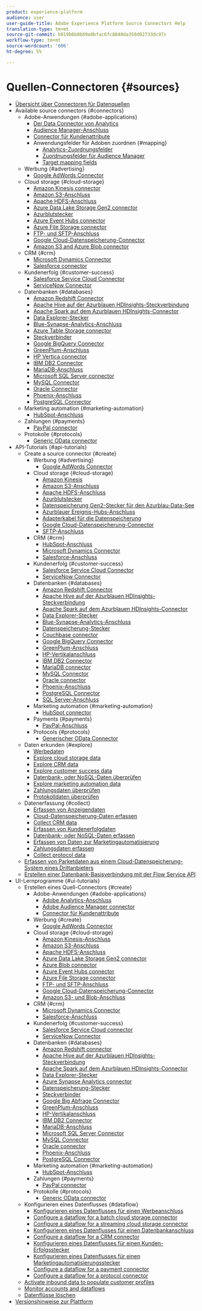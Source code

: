```yaml
---
product: experience-platform
audience: user
user-guide-title: Adobe Experience Platform Source Connectors Help
translation-type: tm+mt
source-git-commit: b019b6b8b69e0bfac6fc8840da350d92733dc97c
workflow-type: tm+mt
source-wordcount: '606'
ht-degree: 5%

---
```



# Quellen-Connectoren {#sources}

- [Übersicht über Connectoren für Datenquellen](home.md)
- Available source connectors {#connectors}
   - Adobe-Anwendungen {#adobe-applications}
      - [Der Data Connector von Analytics](connectors/adobe-applications/analytics.md)
      - [Audience Manager-Anschluss](connectors/adobe-applications/audience-manager.md)
      - [Connector für Kundenattribute](connectors/adobe-applications/customer-attributes.md)
      - Anwendungsfelder für Adoben zuordnen {#mapping}
         - [Analytics-Zuordnungsfelder](connectors/adobe-applications/mapping/analytics.md)
         - [Zuordnungsfelder für Audience Manager](connectors/adobe-applications/mapping/audience-manager.md)
         - [Target mapping fields](connectors/adobe-applications/mapping/target.md)
   - Werbung {#advertising}
      - [Google AdWords Connector](connectors/advertising/ads.md)
   - Cloud storage {#cloud-storage}
      - [Amazon Kinesis connector](connectors/cloud-storage/kinesis.md)
      - [Amazon S3-Anschluss](connectors/cloud-storage/s3.md)
      - [Apache HDFS-Anschluss](connectors/cloud-storage/hdfs.md)
      - [Azure Data Lake Storage Gen2 connector](connectors/cloud-storage/adls-gen2.md)
      - [Azurblutstecker](connectors/cloud-storage/blob.md)
      - [Azure Event Hubs connector](connectors/cloud-storage/eventhub.md)
      - [Azure File Storage connector](connectors/cloud-storage/azure-file-storage.md)
      - [FTP- und SFTP-Anschluss](connectors/cloud-storage/ftp-sftp.md)
      - [Google Cloud-Datenspeicherung-Connector](connectors/cloud-storage/google-cloud-storage.md)
      - [Amazon S3 and Azure Blob connector](connectors/cloud-storage/blob-s3.md)
   - CRM {#crm}
      - [Microsoft Dynamics Connector](connectors/crm/ms-dynamics.md)
      - [Salesforce connector](connectors/crm/salesforce.md)
   - Kundenerfolg {#customer-success}
      - [Salesforce Service Cloud Connector](connectors/customer-success/salesforce-service-cloud.md)
      - [ServiceNow Connector](connectors/customer-success/servicenow.md)
   - Datenbanken {#databases}
      - [Amazon Redshift Connector](connectors/databases/redshift.md)
      - [Apache Hive auf der Azurblauen HDInsights-Steckverbindung](connectors/databases/hive.md)
      - [Apache Spark auf dem Azurblauen HDInsights-Connector](connectors/databases/spark.md)
      - [Data Explorer-Stecker](connectors/databases/data-explorer.md)
      - [Blue-Synapse-Analytics-Anschluss](connectors/databases/synapse-analytics.md)
      - [Azure Table Storage connector](connectors/databases/ats.md)
      - [Steckverbinder](connectors/databases/couchbase.md)
      - [Google BigQuery Connector](connectors/databases/bigquery.md)
      - [GreenPlum-Anschluss](connectors/databases/greenplum.md)
      - [HP Vertica connector](connectors/databases/hp-vertica.md)
      - [IBM DB2 Connector](connectors/databases/ibm-db2.md)
      - [MariaDB-Anschluss](connectors/databases/mariadb.md)
      - [Microsoft SQL Server connector](connectors/databases/sql-server.md)
      - [MySQL Connector](connectors/databases/mysql.md)
      - [Oracle Connector](connectors/databases/oracle.md)
      - [Phoenix-Anschluss](connectors/databases/phoenix.md)
      - [PostgreSQL Connector](connectors/databases/postgres.md)
   - Marketing automation {#marketing-automation}
      - [HubSpot-Anschluss](connectors/marketing-automation/hubspot.md)
   - Zahlungen {#payments}
      - [PayPal connector](connectors/payments/paypal.md)
   - Protokolle {#protocols}
      - [Generic OData connector](connectors/protocols/odata.md)
- API-Tutorials {#api-tutorials}
   - Create a source connector {#create}
      - Werbung {#advertising}
         - [Google AdWords Connector](tutorials/api/create/advertising/ads.md)
      - Cloud storage {#cloud-storage}
         - [Amazon Kinesis](tutorials/api/create/cloud-storage/kinesis.md)
         - [Amazon S3-Anschluss](tutorials/api/create/cloud-storage/s3.md)
         - [Apache HDFS-Anschluss](tutorials/api/create/cloud-storage/hdfs.md)
         - [Azurblutstecker](tutorials/api/create/cloud-storage/blob.md)
         - [Datenspeicherung Gen2-Stecker für den Azurblau-Data-See](tutorials/api/create/cloud-storage/adls-gen2.md)
         - [Azurblauer Ereignis-Hubs-Anschluss](tutorials/api/create/cloud-storage/eventhub.md)
         - [Adapterkabel für die Datenspeicherung](tutorials/api/create/cloud-storage/azure-file-storage.md)
         - [Google Cloud-Datenspeicherung-Connector](tutorials/api/create/cloud-storage/google.md)
         - [SFTP-Anschluss](tutorials/api/create/cloud-storage/sftp.md)
      - CRM {#crm}
         - [HubSpot-Anschluss](tutorials/api/create/crm/hubspot.md)
         - [Microsoft Dynamics Connector](tutorials/api/create/crm/ms-dynamics.md)
         - [Salesforce-Anschluss](tutorials/api/create/crm/salesforce.md)
      - Kundenerfolg {#customer-success}
         - [Salesforce Service Cloud Connector](tutorials/api/create/customer-success/salesforce-service-cloud.md)
         - [ServiceNow Connector](tutorials/api/create/customer-success/servicenow.md)
      - Datenbanken {#databases}
         - [Amazon Redshift Connector](tutorials/api/create/databases/redshift.md)
         - [Apache Hive auf der Azurblauen HDInsights-Steckverbindung](tutorials/api/create/databases/hive.md)
         - [Apache Spark auf dem Azurblauen HDInsights-Connector](tutorials/api/create/databases/spark.md)
         - [Data Explorer-Stecker](tutorials/api/create/databases/data-explorer.md)
         - [Blue-Synapse-Analytics-Anschluss](tutorials/api/create/databases/synapse-analytics.md)
         - [Datenspeicherung-Stecker](tutorials/api/create/databases/ats.md)
         - [Couchbase connector](tutorials/api/create/databases/couchbase.md)
         - [Google BigQuery Connector](tutorials/api/create/databases/bigquery.md)
         - [GreenPlum-Anschluss](tutorials/api/create/databases/greenplum.md)
         - [HP-Vertikalanschluss](tutorials/api/create/databases/hp-vertica.md)
         - [IBM DB2 Connector](tutorials/api/create/databases/ibm-db2.md)
         - [MariaDB connector](tutorials/api/create/databases/mariadb.md)
         - [MySQL Connector](tutorials/api/create/databases/mysql.md)
         - [Oracle connector](tutorials/api/create/databases/oracle.md)
         - [Phoenix-Anschluss](tutorials/api/create/databases/phoenix.md)
         - [PostgreSQL Connector](tutorials/api/create/databases/postgres.md)
         - [SQL Server-Anschluss](tutorials/api/create/databases/sql-server.md)
      - Marketing automation {#marketing-automation}
         - [HubSpot connector](tutorials/api/create/marketing-automation/hubspot.md)
      - Payments {#payments}
         - [PayPal-Anschluss](tutorials/api/create/payments/paypal.md)
      - Protocols {#protocols}
         - [Generischer OData Connector](tutorials/api/create/protocols/odata.md)
   - Daten erkunden {#explore}
      - [Werbedaten](tutorials/api/explore/advertising.md)
      - [Explore cloud storage data](tutorials/api/explore/cloud-storage.md)
      - [Explore CRM data](tutorials/api/explore/crm.md)
      - [Explore customer success data](tutorials/api/explore/customer-success.md)
      - [Datenbank- oder NoSQL-Daten überprüfen](tutorials/api/explore/database-nosql.md)
      - [Explore marketing automation data](tutorials/api/explore/marketing-automation.md)
      - [Zahlungsdaten überprüfen](tutorials/api/explore/payments.md)
      - [Protokolldaten überprüfen](tutorials/api/explore/protocols.md)
   - Datenerfassung {#collect}
      - [Erfassen von Anzeigendaten](tutorials/api/collect/advertising.md)
      - [Cloud-Datenspeicherung-Daten erfassen](tutorials/api/collect/cloud-storage.md)
      - [Collect CRM data](tutorials/api/collect/crm.md)
      - [Erfassen von Kundenerfolgdaten](tutorials/api/collect/customer-success.md)
      - [Datenbank- oder NoSQL-Daten erfassen](tutorials/api/collect/database-nosql.md)
      - [Erfassen von Daten zur Marketingautomatisierung](tutorials/api/collect/marketing-automation.md)
      - [Zahlungsdaten erfassen](tutorials/api/collect/payments.md)
      - [Collect protocol data](tutorials/api/collect/protocols.md)
   - [Erfassen von Parketdaten aus einem Cloud-Datenspeicherung-System eines Drittanbieters](tutorials/api/cloud-storage-parquet.md)
   - [Erstellen einer Datenbank-Basisverbindung mit der Flow Service API](tutorials/api/create-dataset-base-connection.md)
- UI-Lernprogramme {#ui-tutorials}
   - Erstellen eines Quell-Connectors {#create}
      - Adobe-Anwendungen {#adobe-applications}
         - [Adobe Analytics-Anschluss](tutorials/ui/create/adobe-applications/analytics.md)
         - [Adobe Audience Manager connector](tutorials/ui/create/adobe-applications/audience-manager.md)
         - [Connector für Kundenattribute](tutorials/ui/create/adobe-applications/customer-attributes.md)
      - Werbung {#create}
         - [Google AdWords Connector](tutorials/ui/create/advertising/ads.md)
      - Cloud storage {#cloud-storage}
         - [Amazon Kinesis-Anschluss](tutorials/ui/create/cloud-storage/kinesis.md)
         - [Amazon S3-Anschluss](tutorials/ui/create/cloud-storage/s3.md)
         - [Apache HDFS-Anschluss](tutorials/ui/create/cloud-storage/hdfs.md)
         - [Azure Data Lake Storage Gen2 connector](tutorials/ui/create/cloud-storage/adls-gen2.md)
         - [Azure Blob connector](tutorials/ui/create/cloud-storage/blob.md)
         - [Azure Event Hubs connector](tutorials/ui/create/cloud-storage/eventhub.md)
         - [Azure File Storage connector](tutorials/ui/create/cloud-storage/azure-file-storage.md)
         - [FTP- und SFTP-Anschluss](tutorials/ui/create/cloud-storage/ftp-sftp.md)
         - [Google Cloud-Datenspeicherung-Connector](tutorials/ui/create/cloud-storage/google-cloud-storage.md)
         - [Amazon S3- und Blob-Anschluss](tutorials/ui/create/cloud-storage/blob-s3.md)
      - CRM {#crm}
         - [Microsoft Dynamics Connector](tutorials/ui/create/crm/dynamics.md)
         - [Salesforce-Anschluss](tutorials/ui/create/crm/salesforce.md)
      - Kundenerfolg {#customer-success}
         - [Salesforce Service Cloud connector](tutorials/ui/create/customer-success/salesforce-service-cloud.md)
         - [ServiceNow Connector](tutorials/ui/create/customer-success/servicenow.md)
      - Datenbanken {#databases}
         - [Amazon Redshift connector](tutorials/ui/create/databases/redshift.md)
         - [Apache Hive auf der Azurblauen HDInsights-Steckverbindung](tutorials/ui/create/databases/hive.md)
         - [Apache Spark auf dem Azurblauen HDInsights-Connector](tutorials/ui/create/databases/spark.md)
         - [Data Explorer-Stecker](tutorials/ui/create/databases/data-explorer.md)
         - [Azure Synapse Analytics connector](tutorials/ui/create/databases/synapse-analytics.md)
         - [Datenspeicherung-Stecker](tutorials/ui/create/databases/ats.md)
         - [Steckverbinder](tutorials/ui/create/databases/couchbase.md)
         - [Google Big Abfrage Connector](tutorials/ui/create/databases/bigquery.md)
         - [GreenPlum-Anschluss](tutorials/ui/create/databases/greenplum.md)
         - [HP-Vertikalanschluss](tutorials/ui/create/databases/hp-vertica.md)
         - [IBM DB2 Connector](tutorials/ui/create/databases/ibm-db2.md)
         - [MariaDB-Anschluss](tutorials/ui/create/databases/mariadb.md)
         - [Microsoft SQL Server Connector](tutorials/ui/create/databases/sql-server.md)
         - [MySQL Connector](tutorials/ui/create/databases/mysql.md)
         - [Oracle connector](tutorials/ui/create/databases/oracle.md)
         - [Phoenix-Anschluss](tutorials/ui/create/databases/phoenix.md)
         - [PostgreSQL Connector](tutorials/ui/create/databases/postgres.md)
      - Marketing automation {#marketing-automation}
         - [HubSpot-Anschluss](tutorials/ui/create/marketing-automation/hubspot.md)
      - Zahlungen {#payments}
         - [PayPal connector](tutorials/ui/create/payments/paypal.md)
      - Protokolle {#protocols}
         - [Generic OData connector](tutorials/ui/create/protocols/odata.md)
   - Konfigurieren eines Datenflusses {#dataflow}
      - [Konfigurieren eines Datenflusses für einen Werbeanschluss](tutorials/ui/dataflow/advertising.md)
      - [Configure a dataflow for a batch cloud storage connector](tutorials/ui/dataflow/batch/cloud-storage.md)
      - [Configure a dataflow for a streaming cloud storage connector](tutorials/ui/dataflow/streaming/cloud-storage.md)
      - [Konfigurieren eines Datenflusses für einen Datenbankanschluss](tutorials/ui/dataflow/databases.md)
      - [Configure a dataflow for a CRM connector](tutorials/ui/dataflow/crm.md)
      - [Konfigurieren eines Datenflusses für einen Kunden-Erfolgsstecker](tutorials/ui/dataflow/customer-success.md)
      - [Konfigurieren eines Datenflusses für einen Marketingautomatisierungsstecker](tutorials/ui/dataflow/marketing-automation.md)
      - [Configure a dataflow for a payment connector](tutorials/ui/dataflow/payments.md)
      - [Configure a dataflow for a protocol connector](tutorials/ui/dataflow/protocols.md)
   - [Activate inbound data to populate customer profiles](tutorials/ui/profile.md)
   - [Monitor accounts and dataflows](tutorials/ui/monitor.md)
   - [Datenflüsse löschen](tutorials/ui/delete.md)
- [Versionshinweise zur Plattform](https://docs.adobe.com/content/help/de-DE/experience-platform/release-notes/latest.html)
